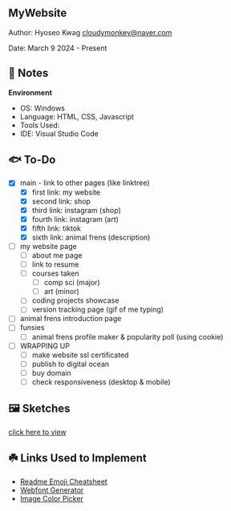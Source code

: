 MyWebsite
------------

<!-- Link: [click here]() -->

Author: Hyoseo Kwag [cloudymonkey@naver.com](mailto:cloudymonkey@naver.com)

Date: March 9 2024 - Present


## :rotating_light: Notes

**Environment**
* OS: Windows
* Language: HTML, CSS, Javascript
* Tools Used: 
* IDE: Visual Studio Code


## :fish: To-Do
- [x] main - link to other pages (like linktree)
    - [x] first link: my website
    - [x] second link: shop
    - [x] third link: instagram (shop)
    - [x] fourth link: instagram (art)
    - [x] fifth link: tiktok
    - [x] sixth link: animal frens (description)
- [ ] my website page
    - [ ] about me page
    - [ ] link to resume
    - [ ] courses taken
        - [ ] comp sci (major)
        - [ ] art (minor)
    - [ ] coding projects showcase
    - [ ] version tracking page (gif of me typing)
- [ ] animal frens introduction page
- [ ] funsies
    - [ ] animal frens profile maker & popularity poll (using cookie)
- [ ] WRAPPING UP
    - [ ] make website ssl certificated
    - [ ] publish to digital ocean
    - [ ] buy domain
    - [ ] check responsiveness (desktop & mobile)

## :framed_picture: Sketches
<!-- <details>
    <summary>main link page</summary>
    ![img1](https://github.com/REJIHA/MyWebsite/blob/0.1/public_html/resources/img/readme_img/main_link%20page%201.png?raw=true)
</details> -->
[click here to view](https://github.com/REJIHA/MyWebsite/tree/0.1/public_html/resources/img/readme_img)

## :shamrock: Links Used to Implement
* [Readme Emoji Cheatsheet](https://github.com/ikatyang/emoji-cheat-sheet/blob/master/README.md)
* [Webfont Generator](https://www.fontsquirrel.com/tools/webfont-generator)
* [Image Color Picker](https://imagecolorpicker.com/)